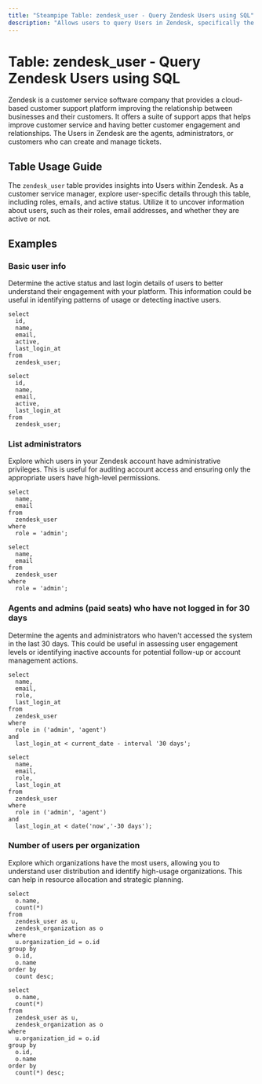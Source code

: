 ```yaml
---
title: "Steampipe Table: zendesk_user - Query Zendesk Users using SQL"
description: "Allows users to query Users in Zendesk, specifically the details of users including their roles, emails, and active status, providing insights into user management and activity."
---
```


# Table: zendesk_user - Query Zendesk Users using SQL

Zendesk is a customer service software company that provides a cloud-based customer support platform improving the relationship between businesses and their customers. It offers a suite of support apps that helps improve customer service and having better customer engagement and relationships. The Users in Zendesk are the agents, administrators, or customers who can create and manage tickets.

## Table Usage Guide

The `zendesk_user` table provides insights into Users within Zendesk. As a customer service manager, explore user-specific details through this table, including roles, emails, and active status. Utilize it to uncover information about users, such as their roles, email addresses, and whether they are active or not.

## Examples

### Basic user info
Determine the active status and last login details of users to better understand their engagement with your platform. This information could be useful in identifying patterns of usage or detecting inactive users.

```sql+postgres
select
  id,
  name,
  email,
  active,
  last_login_at
from
  zendesk_user;
```

```sql+sqlite
select
  id,
  name,
  email,
  active,
  last_login_at
from
  zendesk_user;
```

### List administrators
Explore which users in your Zendesk account have administrative privileges. This is useful for auditing account access and ensuring only the appropriate users have high-level permissions.

```sql+postgres
select
  name,
  email
from
  zendesk_user
where
  role = 'admin';
```

```sql+sqlite
select
  name,
  email
from
  zendesk_user
where
  role = 'admin';
```

### Agents and admins (paid seats) who have not logged in for 30 days
Determine the agents and administrators who haven't accessed the system in the last 30 days. This could be useful in assessing user engagement levels or identifying inactive accounts for potential follow-up or account management actions.

```sql+postgres
select
  name,
  email,
  role,
  last_login_at
from
  zendesk_user
where
  role in ('admin', 'agent')
and
  last_login_at < current_date - interval '30 days';
```

```sql+sqlite
select
  name,
  email,
  role,
  last_login_at
from
  zendesk_user
where
  role in ('admin', 'agent')
and
  last_login_at < date('now','-30 days');
```

### Number of users per organization
Explore which organizations have the most users, allowing you to understand user distribution and identify high-usage organizations. This can help in resource allocation and strategic planning.

```sql+postgres
select
  o.name,
  count(*)
from
  zendesk_user as u,
  zendesk_organization as o
where
  u.organization_id = o.id
group by
  o.id,
  o.name
order by
  count desc;
```

```sql+sqlite
select
  o.name,
  count(*)
from
  zendesk_user as u,
  zendesk_organization as o
where
  u.organization_id = o.id
group by
  o.id,
  o.name
order by
  count(*) desc;
```